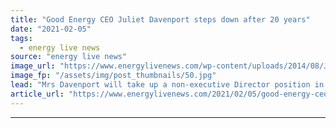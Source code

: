 ```yaml
---
title: "Good Energy CEO Juliet Davenport steps down after 20 years"
date: "2021-02-05"
tags: 
  - energy live news
source: "energy live news"
image_url: "https://www.energylivenews.com/wp-content/uploads/2014/08/Juliet-Davenport-speaking-at-EL2012-Image-Sheena-Bose-and-ELN-575.jpg"
image_fp: "/assets/img/post_thumbnails/50.jpg"
lead: "Mrs Davenport will take up a non-executive Director position in the company "
article_url: "https://www.energylivenews.com/2021/02/05/good-energy-ceo-juliet-davenport-steps-down-after-20-years/"
---
```


---
